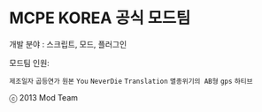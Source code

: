 MCPE KOREA 공식 모드팀
=============
개발 분야 : 스크립트, 모드, 플러그인

모드팀 인원:

`제조일자` `곱등연가` `원본` `You` `NeverDie` `Translation` `멸종위기의 AB형` `gps` `하티브`

ⓒ 2013 Mod Team
